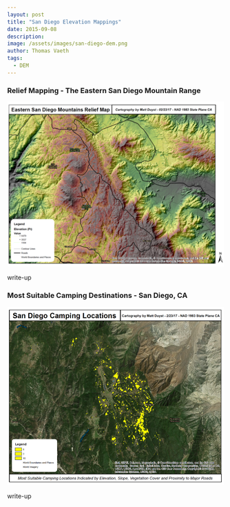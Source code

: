 ```yaml
---
layout: post
title: "San Diego Elevation Mappings"
date: 2015-09-08
description: 
image: /assets/images/san-diego-dem.png
author: Thomas Vaeth
tags: 
  - DEM
---
```

### Relief Mapping - The Eastern San Diego Mountain Range

![Placeholder](/assets/images/san-diego-dem.png)

write-up

### Most Suitable Camping Destinations - San Diego, CA

![Placeholder](/assets/images/camping-locations.png)

write-up
